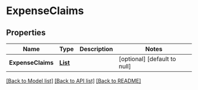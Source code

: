 # ExpenseClaims
## Properties

| Name | Type | Description | Notes |
|------------ | ------------- | ------------- | -------------|
| **ExpenseClaims** | [**List**](ExpenseClaim.md) |  | [optional] [default to null] |

[[Back to Model list]](../README.md#documentation-for-models) [[Back to API list]](../README.md#documentation-for-api-endpoints) [[Back to README]](../README.md)

